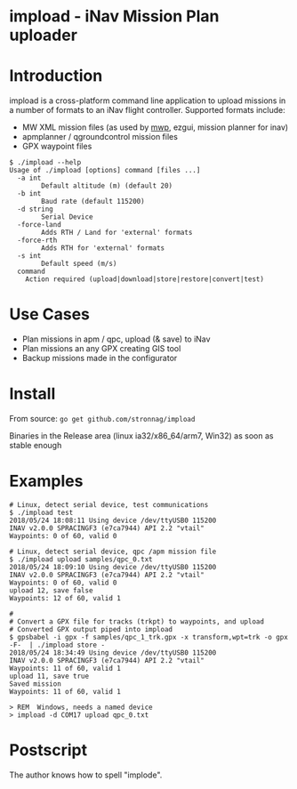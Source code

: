 impload - iNav Mission Plan uploader
====================================

# Introduction

impload is a cross-platform command line application to upload missions in a number of formats to an iNav flight controller. Supported formats include:

* MW XML mission files (as used by [mwp](https://github.com/stronnag/mwptools), ezgui, mission planner for inav)
* apmplanner / qgroundcontrol mission files
* GPX waypoint files

```
$ ./impload --help
Usage of ./impload [options] command [files ...]
  -a int
    	Default altitude (m) (default 20)
  -b int
    	Baud rate (default 115200)
  -d string
    	Serial Device
  -force-land
    	Adds RTH / Land for 'external' formats
  -force-rth
    	Adds RTH for 'external' formats
  -s int
    	Default speed (m/s)
  command
	Action required (upload|download|store|restore|convert|test)
```

# Use Cases

* Plan missions in apm / qpc, upload (& save) to iNav
* Plan missions an any GPX creating GIS tool
* Backup missions made in the configurator

# Install

From source: `go get github.com/stronnag/impload`

Binaries in the Release area (linux ia32/x86_64/arm7, Win32) as soon as stable enough

# Examples

```
# Linux, detect serial device, test communications 
$ ./impload test
2018/05/24 18:08:11 Using device /dev/ttyUSB0 115200
INAV v2.0.0 SPRACINGF3 (e7ca7944) API 2.2 "vtail"
Waypoints: 0 of 60, valid 0

# Linux, detect serial device, qpc /apm mission file
$ ./impload upload samples/qpc_0.txt 
2018/05/24 18:09:10 Using device /dev/ttyUSB0 115200
INAV v2.0.0 SPRACINGF3 (e7ca7944) API 2.2 "vtail"
Waypoints: 0 of 60, valid 0
upload 12, save false
Waypoints: 12 of 60, valid 1

#
# Convert a GPX file for tracks (trkpt) to waypoints, and upload  
# Converted GPX output piped into impload
$ gpsbabel -i gpx -f samples/qpc_1_trk.gpx -x transform,wpt=trk -o gpx -F-  | ./impload store -
2018/05/24 18:34:49 Using device /dev/ttyUSB0 115200
INAV v2.0.0 SPRACINGF3 (e7ca7944) API 2.2 "vtail"
Waypoints: 11 of 60, valid 1
upload 11, save true
Saved mission
Waypoints: 11 of 60, valid 1

```

```
> REM  Windows, needs a named device
> impload -d COM17 upload qpc_0.txt
```

# Postscript

The author knows how to spell "implode".
